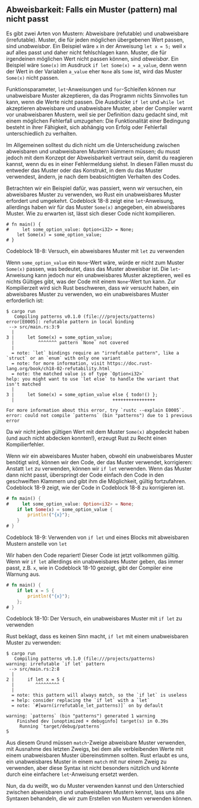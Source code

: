 ## Abweisbarkeit: Falls ein Muster (pattern) mal nicht passt

Es gibt zwei Arten von Mustern: Abweisbare (refutable) und unabweisbare
(irrefutable). Muster, die für jeden möglichen übergebenen Wert passen, sind
*unabweisbar*. Ein Beispiel wäre `x` in der Anweisung `let x = 5;` weil `x` auf
alles passt und daher nicht fehlschlagen kann. Muster, die für irgendeinen
möglichen Wert nicht passen können, sind *abweisbar*. Ein Beispiel wäre
`Some(x)` im Ausdruck `if let Some(x) = a_value`, denn wenn der Wert in der
Variablen `a_value` eher `None` als `Some` ist, wird das Muster `Some(x)` nicht
passen. 

Funktionsparameter, `let`-Anweisungen und `for`-Schleifen können nur
unabweisbare Muster akzeptieren, da das Programm nichts Sinnvolles tun kann,
wenn die Werte nicht passen. Die Ausdrücke `if let` und `while let` akzeptieren
abweisbare und unabweisbare Muster, aber der Compiler warnt vor unabweisbaren
Mustern, weil sie per Definition dazu gedacht sind, mit einem möglichen
Fehlerfall umzugehen: Die Funktionalität einer Bedingung besteht in ihrer
Fähigkeit, sich abhängig von Erfolg oder Fehlerfall unterschiedlich zu
verhalten.

Im Allgemeinen solltest du dich nicht um die Unterscheidung zwischen
abweisbaren und unabweisbaren Mustern kümmern müssen; du musst jedoch mit dem
Konzept der Abweisbarkeit vertraut sein, damit du reagieren kannst, wenn du es
in einer Fehlermeldung siehst. In diesen Fällen musst du entweder das Muster
oder das Konstrukt, in dem du das Muster verwendest, ändern, je nach dem
beabsichtigten Verhalten des Codes.

Betrachten wir ein Beispiel dafür, was passiert, wenn wir versuchen, ein
abweisbares Muster zu verwenden, wo Rust ein unabweisbares Muster erfordert und
umgekehrt. Codeblock 18-8 zeigt eine `let`-Anweisung, allerdings haben wir für
das Muster `Some(x)` angegeben, ein abweisbares Muster. Wie zu erwarten ist,
lässt sich dieser Code nicht kompilieren.

```rust,does_not_compile
# fn main() {
#     let some_option_value: Option<i32> = None;
    let Some(x) = some_option_value;
# }
```

<span class="caption">Codeblock 18-8: Versuch, ein abweisbares Muster mit `let`
zu verwenden</span>

Wenn `some_option_value` ein `None`-Wert wäre, würde er nicht zum Muster
`Some(x)` passen, was bedeutet, dass das Muster abweisbar ist. Die
`let`-Anweisung kann jedoch nur ein unabweisbares Muster akzeptieren, weil es
nichts Gültiges gibt, was der Code mit einem `None`-Wert tun kann. Zur
Kompilierzeit wird sich Rust beschweren, dass wir versucht haben, ein
abweisbares Muster zu verwenden, wo ein unabweisbares Muster erforderlich ist:

```console
$ cargo run
   Compiling patterns v0.1.0 (file:///projects/patterns)
error[E0005]: refutable pattern in local binding
 --> src/main.rs:3:9
  |
3 |     let Some(x) = some_option_value;
  |         ^^^^^^^ pattern `None` not covered
  |
  = note: `let` bindings require an "irrefutable pattern", like a `struct` or an `enum` with only one variant
  = note: for more information, visit https://doc.rust-lang.org/book/ch18-02-refutability.html
  = note: the matched value is of type `Option<i32>`
help: you might want to use `let else` to handle the variant that isn't matched
  |
3 |     let Some(x) = some_option_value else { todo!() };
  |                                     ++++++++++++++++

For more information about this error, try `rustc --explain E0005`.
error: could not compile `patterns` (bin "patterns") due to 1 previous error
```

Da wir nicht jeden gültigen Wert mit dem Muster `Some(x)` abgedeckt haben (und
auch nicht abdecken konnten!), erzeugt Rust zu Recht einen Kompilierfehler.

Wenn wir ein abweisbares Muster haben, obwohl ein unabweisbares Muster benötigt
wird, können wir den Code, der das Muster verwendet, korrigieren: Anstatt `let`
zu verwenden, können wir `if let` verwenden. Wenn das Muster dann nicht passt,
überspringt der Code einfach den Code in den geschweiften Klammern und gibt ihm
die Möglichkeit, gültig fortzufahren. Codeblock 18-9 zeigt, wie der Code in
Codeblock 18-8 zu korrigieren ist.

```rust
# fn main() {
#     let some_option_value: Option<i32> = None;
    if let Some(x) = some_option_value {
        println!("{x}");
    }
# }
```

<span class="caption">Codeblock 18-9: Verwenden von `if let` und eines Blocks
mit abweisbaren Mustern anstelle von `let`</span>

Wir haben den Code repariert! Dieser Code ist jetzt vollkommen gültig. Wenn wir
`if let` allerdings ein unabweisbares Muster geben, das immer passt, z.B. `x`,
wie in Codeblock 18-10 gezeigt, gibt der Compiler eine Warnung aus.

```rust
# fn main() {
    if let x = 5 {
        println!("{x}");
    };
# }
```

<span class="caption">Codeblock 18-10: Der Versuch, ein unabweisbares Muster
mit `if let` zu verwenden</span>

Rust beklagt, dass es keinen Sinn macht, `if let` mit einem unabweisbaren
Muster zu verwenden:

```console
$ cargo run
   Compiling patterns v0.1.0 (file:///projects/patterns)
warning: irrefutable `if let` pattern
 --> src/main.rs:2:8
  |
2 |     if let x = 5 {
  |        ^^^^^^^^^
  |
  = note: this pattern will always match, so the `if let` is useless
  = help: consider replacing the `if let` with a `let`
  = note: `#[warn(irrefutable_let_patterns)]` on by default

warning: `patterns` (bin "patterns") generated 1 warning
    Finished dev [unoptimized + debuginfo] target(s) in 0.39s
     Running `target/debug/patterns`
5
```

Aus diesem Grund müssen `match`-Zweige abweisbare Muster verwenden, mit
Ausnahme des letzten Zweigs, bei dem alle verbleibenden Werte mit einem
unabweisbaren Muster übereinstimmen sollten. Rust erlaubt es uns, ein
unabweisbares Muster in einem `match` mit nur einem Zweig zu verwenden, aber
diese Syntax ist nicht besonders nützlich und könnte durch eine einfachere
`let`-Anweisung ersetzt werden.

Nun, da du weißt, wo du Muster verwenden kannst und den Unterschied zwischen
abweisbaren und unabweisbaren Mustern kennst, lass uns alle Syntaxen behandeln,
die wir zum Erstellen von Mustern verwenden können.
